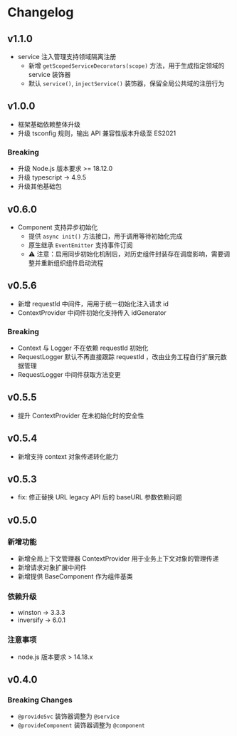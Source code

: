 # Changelog

## v1.1.0

* service 注入管理支持领域隔离注册
  - 新增 `getScopedServiceDecorators(scope)` 方法，用于生成指定领域的 service 装饰器
  - 默认 `service()`, `injectService()` 装饰器，保留全局公共域的注册行为

## v1.0.0

* 框架基础依赖整体升级
* 升级 tsconfig 规则，输出 API 兼容性版本升级至 ES2021

### Breaking
* 升级 Node.js 版本要求 >= 18.12.0
* 升级 typescript -> 4.9.5
* 升级其他基础包


## v0.6.0

* Component 支持异步初始化
  * 提供 `async init()` 方法接口，用于调用等待初始化完成
  * 原生继承 `EventEmitter` 支持事件订阅
  * ⚠ 注意：启用同步初始化机制后，对历史组件封装存在调度影响，需要调整并重新组织组件启动流程

## v0.5.6

* 新增 requestId 中间件，用用于统一初始化注入请求 id
* ContextProvider 中间件初始化支持传入 idGenerator

### Breaking
* Context 与 Logger 不在依赖 requestId 初始化
* RequestLogger 默认不再直接跟踪 requestId ，改由业务工程自行扩展元数据管理
* RequestLogger 中间件获取方法变更

## v0.5.5

* 提升 ContextProvider 在未初始化时的安全性

## v0.5.4 

* 新增支持 context 对象传递转化能力

## v0.5.3

* fix: 修正替换 URL legacy API 后的 baseURL 参数依赖问题 

## v0.5.0

### 新增功能

* 新增全局上下文管理器 ContextProvider 用于业务上下文对象的管理传递
* 新增请求对象扩展中间件
* 新增提供 BaseComponent 作为组件基类


### 依赖升级
  - winston -> 3.3.3
  - inversify -> 6.0.1


### 注意事项

* node.js 版本要求 > 14.18.x


## v0.4.0

### Breaking Changes

* `@provideSvc` 装饰器调整为 `@service`
* `@provideComponent` 装饰器调整为 `@component`
